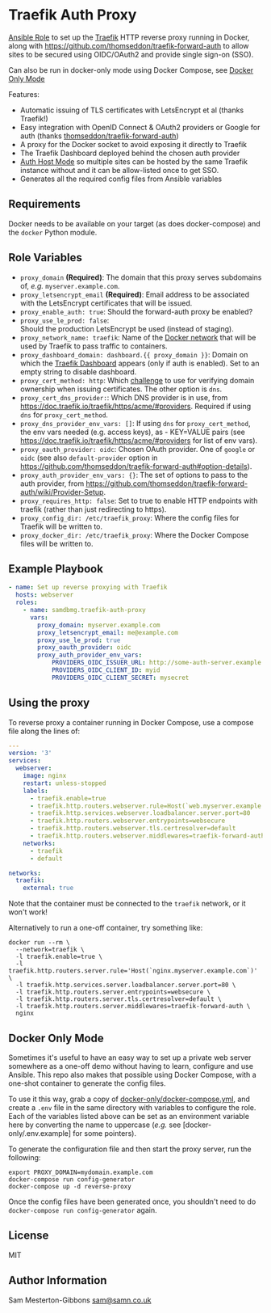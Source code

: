 Traefik Auth Proxy
==================

[Ansible Role](https://docs.ansible.com/ansible/latest/playbook_guide/playbooks_reuse_roles.html) to set up the [Traefik](https://traefik.io/traefik/) HTTP reverse proxy running in Docker, along with https://github.com/thomseddon/traefik-forward-auth to allow sites to be secured using OIDC/OAuth2 and provide single sign-on (SSO).

Can also be run in docker-only mode using Docker Compose, see [Docker Only Mode](#docker-only-mode)

Features:
- Automatic issuing of TLS certificates with LetsEncrypt et al (thanks Traefik!)
- Easy integration with OpenID Connect & OAuth2 providers or Google for auth (thanks [thomseddon/traefik-forward-auth](https://github.com/thomseddon/traefik-forward-auth))
- A proxy for the Docker socket to avoid exposing it directly to Traefik
- The Traefik Dashboard deployed behind the chosen auth provider
- [Auth Host Mode](https://github.com/thomseddon/traefik-forward-auth#auth-host-mode) so multiple sites can be hosted by the same Traefik instance without and it can be allow-listed once to get SSO.
- Generates all the required config files from Ansible variables


Requirements
------------

Docker needs to be available on your target (as does docker-compose) and the `docker` Python module.

Role Variables
--------------

- `proxy_domain` **(Required)**: The domain that this proxy serves subdomains of, _e.g._ `myserver.example.com`.
- `proxy_letsencrypt_email` **(Required)**: Email address to be associated with the LetsEncrypt certificates that will be issued.
- `proxy_enable_auth: true`: Should the forward-auth proxy be enabled?
- `proxy_use_le_prod: false`: Should the production LetsEncrypt be used (instead of staging).
- `proxy_network_name: traefik`: Name of the [Docker network](https://docs.docker.com/compose/networking/) that will be used by Traefik to pass traffic to containers.
- `proxy_dashboard_domain: dashboard.{{ proxy_domain }}`: Domain on which the [Traefik Dashboard](https://doc.traefik.io/traefik/operations/dashboard/) appears (only if auth is enabled). Set to an empty string to disable dashboard.
- `proxy_cert_method: http`: Which [challenge](https://letsencrypt.org/docs/challenge-types/) to use for verifying domain ownership when issuing certificates. The other option is `dns`.
- `proxy_cert_dns_provider:`: Which DNS provider is in use, from https://doc.traefik.io/traefik/https/acme/#providers. Required if using `dns` for `proxy_cert_method`.
- `proxy_dns_provider_env_vars: []`: If using `dns` for `proxy_cert_method`, the env vars needed (e.g. access keys), as - KEY=VALUE pairs (see https://doc.traefik.io/traefik/https/acme/#providers for list of env vars).
- `proxy_oauth_provider: oidc`: Chosen OAuth provider. One of `google` or `oidc` (see also `default-provider` option in https://github.com/thomseddon/traefik-forward-auth#option-details).
- `proxy_auth_provider_env_vars: {}`: The set of options to pass to the auth provider, from https://github.com/thomseddon/traefik-forward-auth/wiki/Provider-Setup.
- `proxy_requires_http: false`: Set to true to enable HTTP endpoints with traefik (rather than just redirecting to https).
- `proxy_config_dir: /etc/traefik_proxy`: Where the config files for Traefik will be written to.
- `proxy_docker_dir: /etc/traefik_proxy`: Where the Docker Compose files will be written to.

Example Playbook
----------------

```yaml
- name: Set up reverse proxying with Traefik
  hosts: webserver
  roles:
    - name: samdbmg.traefik-auth-proxy
      vars:
        proxy_domain: myserver.example.com
        proxy_letsencrypt_email: me@example.com
        proxy_use_le_prod: true
        proxy_oauth_provider: oidc
        proxy_auth_provider_env_vars:
            PROVIDERS_OIDC_ISSUER_URL: http://some-auth-server.example.com/default
            PROVIDERS_OIDC_CLIENT_ID: myid
            PROVIDERS_OIDC_CLIENT_SECRET: mysecret
```

Using the proxy
-------------

To reverse proxy a container running in Docker Compose, use a compose file along the lines of:
```yaml
---
version: '3'
services:
  webserver:
    image: nginx
    restart: unless-stopped
    labels:
      - traefik.enable=true
      - traefik.http.routers.webserver.rule=Host(`web.myserver.example.com`)
      - traefik.http.services.webserver.loadbalancer.server.port=80
      - traefik.http.routers.webserver.entrypoints=websecure
      - traefik.http.routers.webserver.tls.certresolver=default
      - traefik.http.routers.webserver.middlewares=traefik-forward-auth
    networks:
      - traefik
      - default

networks:
  traefik:
    external: true
```

Note that the container must be connected to the `traefik` network, or it won't work!

Alternatively to run a one-off container, try something like:
```
docker run --rm \
  --network=traefik \
  -l traefik.enable=true \
  -l traefik.http.routers.server.rule='Host(`nginx.myserver.example.com`)' \
  -l traefik.http.services.server.loadbalancer.server.port=80 \
  -l traefik.http.routers.server.entrypoints=websecure \
  -l traefik.http.routers.server.tls.certresolver=default \
  -l traefik.http.routers.server.middlewares=traefik-forward-auth \
  nginx
```

Docker Only Mode
----------------
Sometimes it's useful to have an easy way to set up a private web server somewhere as a one-off demo without having to
learn, configure and use Ansible. This repo also makes that possible using Docker Compose, with a one-shot container
to generate the config files.

To use it this way, grab a copy of [docker-only/docker-compose.yml](./docker-only/docker-compose.yml), and create a
`.env` file in the same directory with variables to configure the role. Each of the variables listed above can be set
as an environment variable here by converting the name to uppercase (_e.g._ see [docker-only/.env.example] for some
pointers).

To generate the configuration file and then start the proxy server, run the following:
```
export PROXY_DOMAIN=mydomain.example.com
docker-compose run config-generator
docker-compose up -d reverse-proxy
```

Once the config files have been generated once, you shouldn't need to do `docker-compose run config-generator` again.

License
-------

MIT

Author Information
------------------

Sam Mesterton-Gibbons <sam@samn.co.uk>
